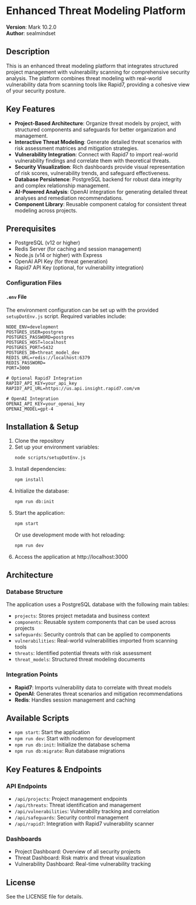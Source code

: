 # Enhanced Threat Modeling Platform

**Version**: Mark 10.2.0  
**Author**: sealmindset

## Description
This is an enhanced threat modeling platform that integrates structured project management with vulnerability scanning for comprehensive security analysis. The platform combines threat modeling with real-world vulnerability data from scanning tools like Rapid7, providing a cohesive view of your security posture.

## Key Features
- **Project-Based Architecture**: Organize threat models by project, with structured components and safeguards for better organization and management.
- **Interactive Threat Modeling**: Generate detailed threat scenarios with risk assessment matrices and mitigation strategies.
- **Vulnerability Integration**: Connect with Rapid7 to import real-world vulnerability findings and correlate them with theoretical threats.
- **Security Visualization**: Rich dashboards provide visual representation of risk scores, vulnerability trends, and safeguard effectiveness.
- **Database Persistence**: PostgreSQL backend for robust data integrity and complex relationship management.
- **AI-Powered Analysis**: OpenAI integration for generating detailed threat analyses and remediation recommendations.
- **Component Library**: Reusable component catalog for consistent threat modeling across projects.

## Prerequisites

- PostgreSQL (v12 or higher)
- Redis Server (for caching and session management)
- Node.js (v14 or higher) with Express
- OpenAI API Key (for threat generation)
- Rapid7 API Key (optional, for vulnerability integration)

### Configuration Files

#### `.env` File
The environment configuration can be set up with the provided `setupDotEnv.js` script. Required variables include:

```plaintext
NODE_ENV=development
POSTGRES_USER=postgres
POSTGRES_PASSWORD=postgres
POSTGRES_HOST=localhost
POSTGRES_PORT=5432
POSTGRES_DB=threat_model_dev
REDIS_URL=redis://localhost:6379
REDIS_PASSWORD=
PORT=3000

# Optional Rapid7 Integration
RAPID7_API_KEY=your_api_key
RAPID7_API_URL=https://us.api.insight.rapid7.com/vm

# OpenAI Integration
OPENAI_API_KEY=your_openai_key
OPENAI_MODEL=gpt-4
```

## Installation & Setup

1. Clone the repository
2. Set up your environment variables:
   ```bash
   node scripts/setupDotEnv.js
   ```
3. Install dependencies:
   ```bash
   npm install
   ```
4. Initialize the database:
   ```bash
   npm run db:init
   ```
5. Start the application:
   ```bash
   npm start
   ```
   Or use development mode with hot reloading:
   ```bash
   npm run dev
   ```
6. Access the application at http://localhost:3000

## Architecture

### Database Structure
The application uses a PostgreSQL database with the following main tables:
- `projects`: Stores project metadata and business context
- `components`: Reusable system components that can be used across projects
- `safeguards`: Security controls that can be applied to components
- `vulnerabilities`: Real-world vulnerabilities imported from scanning tools
- `threats`: Identified potential threats with risk assessment
- `threat_models`: Structured threat modeling documents

### Integration Points
- **Rapid7**: Imports vulnerability data to correlate with threat models
- **OpenAI**: Generates threat scenarios and mitigation recommendations
- **Redis**: Handles session management and caching

## Available Scripts
- `npm start`: Start the application
- `npm run dev`: Start with nodemon for development
- `npm run db:init`: Initialize the database schema
- `npm run db:migrate`: Run database migrations

## Key Features & Endpoints

### API Endpoints
- `/api/projects`: Project management endpoints
- `/api/threats`: Threat identification and management
- `/api/vulnerabilities`: Vulnerability tracking and correlation
- `/api/safeguards`: Security control management
- `/api/rapid7`: Integration with Rapid7 vulnerability scanner

### Dashboards
- Project Dashboard: Overview of all security projects
- Threat Dashboard: Risk matrix and threat visualization
- Vulnerability Dashboard: Real-time vulnerability tracking

## License
See the LICENSE file for details.
